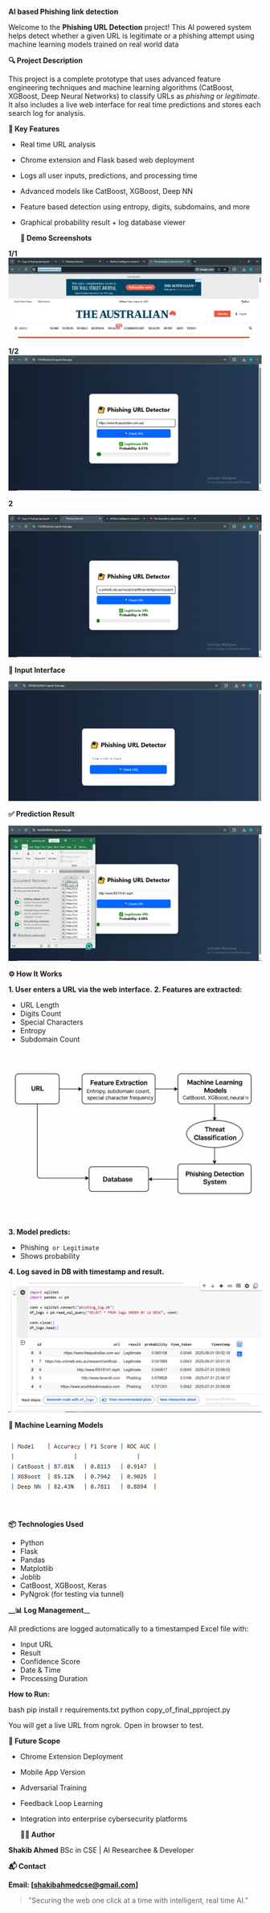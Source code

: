   __AI  based  Phishing  link  detection__


  

Welcome to the **Phishing URL Detection** project! This AI  powered system helps detect whether a given URL is legitimate or a phishing attempt using machine learning models trained on real  world data
      

   __🔍 Project Description__

This project is a complete prototype that uses advanced feature engineering techniques and machine learning algorithms (CatBoost, XGBoost, Deep Neural Networks) to classify URLs as *phishing* or *legitimate*. It also includes a live web interface for real  time predictions and stores each search log for analysis.

      

   __📌 Key Features__

* Real  time URL analysis
* Chrome extension and Flask  based web deployment
* Logs all user inputs, predictions, and processing time
* Advanced models like CatBoost, XGBoost, Deep NN
* Feature  based detection using entropy, digits, subdomains, and more
* Graphical probability result + log database viewer

      

   __🚀 Demo Screenshots__





**1/1**
![image alt](https://github.com/ShakibAhmed1230/AI-based-Phishing-link-detection/blob/main/Screenshot%20(188).png?raw=true)



**1/2**
![image alt](https://github.com/ShakibAhmed1230/AI-based-Phishing-link-detection/blob/main/Screenshot%20(189).png?raw=true )








**2**  
  
![image alt](https://github.com/ShakibAhmed1230/AI-based-Phishing-link-detection/blob/main/Screenshot%20(187).png?raw=true)
  




__🔗 Input Interface__



![input](https://github.com/ShakibAhmed1230/AI-based-Phishing-link-detection/blob/main/Screenshot%20(193).png?raw=true)

  **✅ Prediction Result**
    
 ![image alt](https://github.com/ShakibAhmed1230/AI-based-Phishing-link-detection/blob/main/Screenshot%20(184).png?raw=true)


   __⚙️ How It Works__

**1. User enters a URL via the web interface.**
__2. Features are extracted:__
   * URL Length
   * Digits Count
   * Special Characters
   * Entropy
   * Subdomain Count

![image alt](https://github.com/ShakibAhmed1230/AI-based-Phishing-link-detection/blob/main/Diagram.png?raw=true)
     
__3. Model predicts:__
   * Phishing` or Legitimate`
   * Shows probability
     
__4. Log saved in DB with timestamp and result.__


   ![image alt](https://github.com/ShakibAhmed1230/AI-based-Phishing-link-detection/blob/main/Screenshot%20(190).png?raw=true)

      

 __🧠 Machine Learning Models__


  ![image alt](https://github.com/ShakibAhmed1230/AI-based-Phishing-link-detection/blob/main/Screenshot%20(191).png?raw=true)
      

  __📦 Technologies Used__

* Python
* Flask
* Pandas
* Matplotlib
* Joblib
* CatBoost, XGBoost, Keras
* PyNgrok (for testing via tunnel)

      

**__📊 Log Management**__

All predictions are logged automatically to a timestamped Excel file with:

* Input URL
* Result
* Confidence Score
* Date & Time
* Processing Duration

 


**How to Run:**

bash
pip install   r requirements.txt
python copy_of_final_pproject.py


You will get a live URL from ngrok. Open in browser to test.

      

  __📌 Future Scope__

* Chrome Extension Deployment
* Mobile App Version
* Adversarial Training
* Feedback Loop Learning
* Integration into enterprise cybersecurity platforms

      

   __👨‍💻 Author__

**Shakib Ahmed**
BSc in CSE | AI Researchee & Developer 

      

   __📬 Contact__

**Email: [shakibahmedcse@gmail.com]**


      

> "Securing the web one click at a time with intelligent, real  time AI."

      
